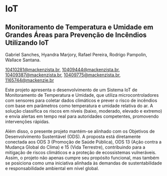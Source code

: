 # IoT

## Monitoramento de Temperatura e Umidade em Grandes Áreas para Prevenção de Incêndios Utilizando IoT
Gabriel Sanches, Hyandra Marjory, Rafael Pereira, Rodrigo Pampolin, Wallace Santana.

10410281@mackenzista.br, 10409444@mackenzista.br, 10409387@mackenzista.br, 10409775@mackenzista.br, 1165744@mackenzie.br

Este projeto apresenta o desenvolvimento de um Sistema IoT de Monitoramento de Temperatura e Umidade, que utiliza microcontroladores com sensores para coletar dados climáticos e prever o risco de incêndios com base em parâmetros como temperatura e umidade relativa do ar. A solução classifica os riscos em níveis (baixo, moderado, elevado e extremo) e envia alertas em tempo real para autoridades competentes, promovendo intervenções rápidas.

Além disso, o presente projeto mantém-se alinhado com os Objetivos de Desenvolvimento Sustentável (ODS). A proposta está diretamente conectada aos ODS 3 (Promoção de Saúde Pública), ODS 13 (Ação contra a Mudança Global do Clima) e 15 (Vida Terrestre), contribuindo para a mitigação de riscos climáticos e a proteção de ecossistemas vulneráveis. Assim, o projeto não apenas cumpre seu propósito funcional, mas também se posiciona como uma iniciativa alinhada às demandas de sustentabilidade e responsabilidade ambiental em nível global. 
